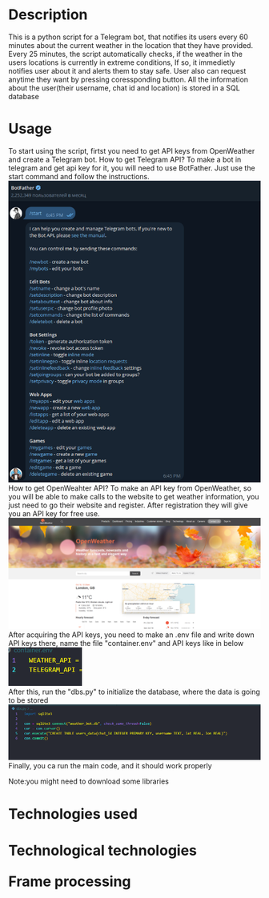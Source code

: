 <h1>Description</h1>

This is a python script for a Telegram bot, that notifies its users every 60 minutes
about the current weather in the location that they have provided. Every 25 minutes, the script
automatically checks, if the weather in the users locations is currently in extreme conditions,
If so, it immedietly notifies user about it and alerts them to stay safe.
User also can request anytime they want by pressing coressponding button.
All the information about the user(their username, chat id and location) is stored in a SQL database

<h1>Usage</h1>

To start using the script, firtst you need to get API keys from OpenWeather and create a Telegram bot.
<bold>How to get Telegram API?</bold> To make a bot in telegram and get api key for it, you will need to use
BotFather. Just use the start command and follow the instructions.
<br>
<img src="/Media/Screenshot 2024-10-18 005412.png" />
<br>
<bold>How to get OpenWeahter API?</bold> To make an API key from OpenWeather, so you will be able to make calls
to the website to get weather information, you just need to go their website and register. After registration they
will give you an API key for free use.
<br>
<img src="/Media/Screenshot 2024-10-18 012102.png" />
<br>
After acquiring the API keys, you need to make an .env file and write down API keys there, name the file "container.env"
and API keys like in below
<br>
<img src="/Media/Screenshot 2024-10-18 012757.png" />
<br>
After this, run the "dbs.py" to initialize the database, where the data is going to be stored
<br>
<img src="/Media/Screenshot 2024-10-18 013336.png">
<br>
Finally, you ca run the main code, and it should work properly

<bold>Note:</bold>you might need to download some libraries

<h1>Technologies used<h1>
Technological technologies

Frame processing
